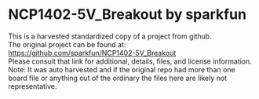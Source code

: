 
# NCP1402-5V_Breakout by sparkfun  
This is a harvested standardized copy of a project from github.  
The original project can be found at:  
https://github.com/sparkfun/NCP1402-5V_Breakout  
Please consult that link for additional, details, files, and license information.  
Note: It was auto harvested and if the original repo had more than one board file or anything out of the ordinary the files here are likely not representative.  
    